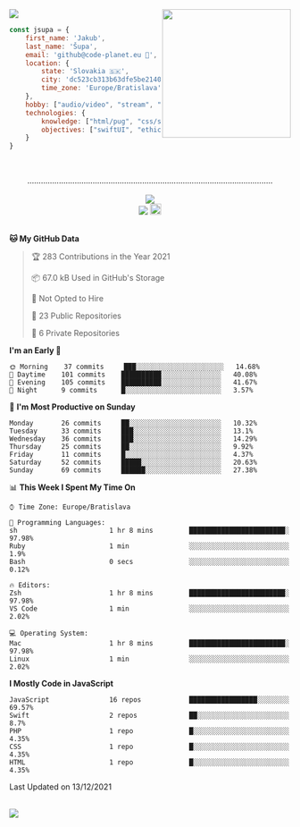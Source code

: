
<img src="https://creepy-corp.eu/pika-bg.png">
<img align='right' src="https://creepy-corp.eu/pika.gif" width="230">
<br>

```js
const jsupa = {
    first_name: 'Jakub',
    last_name: 'Šupa',
    email: 'github@code-planet.eu 📧',
    location: {
        state: 'Slovakia 🇸🇰',
        city: 'dc523cb313b63dfe5be2140b0c05b3bc',
        time_zone: 'Europe/Bratislava'
    },
    hobby: ["audio/video", "stream", "3D modelling/printing", "crypto (XRP 🤍)", "IoT/DIY", "tech"],
    technologies: {
        knowledge: ["html/pug", "css/scss", "javascript/jquery", "vue/react", "nodejs", "ruby on rails", "php", "pgsql/mysql"],
        objectives: ["swiftUI", "ethical hacking", "boost all knowledge to master class"]
    }
}

  ```

<br>
<p align="center">
.............................................................................................................
<br><br>
<a href="https://wakatime.com/@698e3ae2-2e7a-4cf6-a9e7-192f2b7d1525"><img src="https://wakatime.com/badge/user/698e3ae2-2e7a-4cf6-a9e7-192f2b7d1525.svg"></a><br>
<img src="https://visitor-badge.laobi.icu/badge?page_id=jsupa.jsupa">
<a href='https://ko-fi.com/Y8Y246Y0V' target='_blank'>
    <img src="https://img.shields.io/badge/buy%20me%20a%20coffee-donate-yellow.svg" alt="Buy Me A Coffee donate button" height="20px"/>
</a>
<br><br>

<!--START_SECTION:waka-->
**🐱 My GitHub Data** 

> 🏆 283 Contributions in the Year 2021
 > 
> 📦 67.0 kB Used in GitHub's Storage 
 > 
> 🚫 Not Opted to Hire
 > 
> 📜 23 Public Repositories 
 > 
> 🔑 6 Private Repositories  
 > 
**I'm an Early 🐤** 

```text
🌞 Morning    37 commits     ███░░░░░░░░░░░░░░░░░░░░░░   14.68% 
🌆 Daytime    101 commits    ██████████░░░░░░░░░░░░░░░   40.08% 
🌃 Evening    105 commits    ██████████░░░░░░░░░░░░░░░   41.67% 
🌙 Night      9 commits      █░░░░░░░░░░░░░░░░░░░░░░░░   3.57%

```
📅 **I'm Most Productive on Sunday** 

```text
Monday       26 commits     ██░░░░░░░░░░░░░░░░░░░░░░░   10.32% 
Tuesday      33 commits     ███░░░░░░░░░░░░░░░░░░░░░░   13.1% 
Wednesday    36 commits     ███░░░░░░░░░░░░░░░░░░░░░░   14.29% 
Thursday     25 commits     ██░░░░░░░░░░░░░░░░░░░░░░░   9.92% 
Friday       11 commits     █░░░░░░░░░░░░░░░░░░░░░░░░   4.37% 
Saturday     52 commits     █████░░░░░░░░░░░░░░░░░░░░   20.63% 
Sunday       69 commits     ██████░░░░░░░░░░░░░░░░░░░   27.38%

```


📊 **This Week I Spent My Time On** 

```text
⌚︎ Time Zone: Europe/Bratislava

💬 Programming Languages: 
sh                       1 hr 8 mins         ████████████████████████░   97.98% 
Ruby                     1 min               ░░░░░░░░░░░░░░░░░░░░░░░░░   1.9% 
Bash                     0 secs              ░░░░░░░░░░░░░░░░░░░░░░░░░   0.12%

🔥 Editors: 
Zsh                      1 hr 8 mins         ████████████████████████░   97.98% 
VS Code                  1 min               ░░░░░░░░░░░░░░░░░░░░░░░░░   2.02%

💻 Operating System: 
Mac                      1 hr 8 mins         ████████████████████████░   97.98% 
Linux                    1 min               ░░░░░░░░░░░░░░░░░░░░░░░░░   2.02%

```

**I Mostly Code in JavaScript** 

```text
JavaScript               16 repos            █████████████████░░░░░░░░   69.57% 
Swift                    2 repos             ██░░░░░░░░░░░░░░░░░░░░░░░   8.7% 
PHP                      1 repo              █░░░░░░░░░░░░░░░░░░░░░░░░   4.35% 
CSS                      1 repo              █░░░░░░░░░░░░░░░░░░░░░░░░   4.35% 
HTML                     1 repo              █░░░░░░░░░░░░░░░░░░░░░░░░   4.35%

```



 Last Updated on 13/12/2021
<!--END_SECTION:waka-->

</p><br>
<img src="https://creepy-corp.eu/pika-bg-bottom.png">
